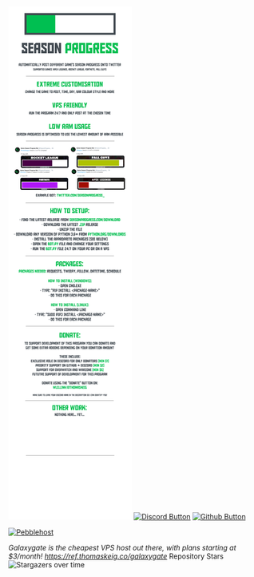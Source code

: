 ![README](banner.png)
[![Discord Button](https://keig.tk/3zh5e6.png)](https://discord.com/invite/ssbffGjxyW) [![Github Button](https://keig.tk/xipu7j.png)](https://github.com/thomaskeig)

[![Pebblehost](https://pebblehost.com/src/img/branding/banner1.gif)](https://billing.pebblehost.com/aff.php?aff=1195)

*Galaxygate is the cheapest VPS host out there, with plans starting at $3/month! https://ref.thomaskeig.co/galaxygate*
Repository Stars
![Stargazers over time](https://starchart.cc/thomaskeig/SeasonProgress.svg)
